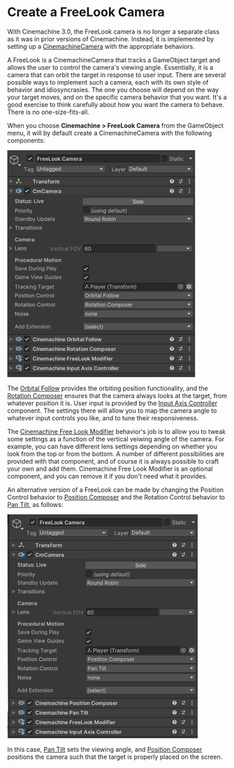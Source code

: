 # Create a FreeLook Camera

With Cinemachine 3.0, the FreeLook camera is no longer a separate class as it was in prior versions of Cinemachine. Instead, it is implemented by setting up a [CinemachineCamera](CinemachineCamera.md) with the appropriate behaviors.

A FreeLook is a CinemachineCamera that tracks a GameObject target and allows the user to control the camera's viewing angle. Essentially, it is a camera that can orbit the target in response to user input. There are several possible ways to implement such a camera, each with its own style of behavior and idiosyncrasies. The one you choose will depend on the way your target moves, and on the specific camera behavior that you want. It's a good exercise to think carefully about how you want the camera to behave. There is no one-size-fits-all.

When you choose **Cinemachine > FreeLook Camera** from the GameObject menu, it will by default create a CinemachineCamera with the following components:

![Default Free Look Inspector](images/DefaultFreeLookInspector.png)

The [Orbital Follow](CinemachineOrbitalFollow.md) provides the orbiting position functionality, and the [Rotation Composer](CinemachineRotationComposer.md) ensures that the camera always looks at the target, from whatever position it is.  User input is provided by the [Input Axis Controller](CinemachineInputAxisController.md) component. The settings there will allow you to map the camera angle to whatever input controls you like, and to tune their responsiveness.

The [Cinemachine Free Look Modifier](CinemachineFreeLookModifier.md) behavior's job is to allow you to tweak some settings as a function of the vertical veiwing angle of the camera. For example, you can have different lens settings depending on whether you look from the top or from the bottom. A number of different possibilities are provided with that component, and of course it is always possible to craft your own and add them.  Cinemachine Free Look Modifier is an optional component, and you can remove it if you don't need what it provides.

An alternative version of a FreeLook can be made by changing the Position Control behavior to [Position Composer](CinemachinePositionComposer.md) and the Rotation Control behavior to [Pan Tilt](CinemachinePanTilt.md), as follows:

![Alternative Free Look Inspector](images/AlternativeFreeLookInspector.png)

In this case, [Pan Tilt](CinemachinePanTilt.md) sets the viewing angle, and [Position Composer](CinemachinePositionComposer.md) positions the camera such that the target is properly placed on the screen.